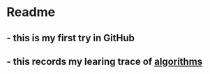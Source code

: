 # Readme

## - this is my first try in GitHub

## - this records my learing trace of [algorithms](http://algs4.cs.princeton.edu/code/)
